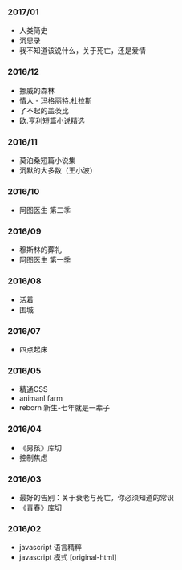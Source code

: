 
### 2017/01
* 人类简史
* 沉思录
* 我不知道该说什么，关于死亡，还是爱情

### 2016/12
* 挪威的森林
* 情人 - 玛格丽特.杜拉斯
* 了不起的盖茨比
* 欧.亨利短篇小说精选

### 2016/11
* 莫泊桑短篇小说集
* 沉默的大多数（王小波）

### 2016/10
* 阿图医生 第二季

### 2016/09
* 穆斯林的葬礼
* 阿图医生 第一季

### 2016/08
* 活着
* 围城

### 2016/07

* 四点起床


### 2016/05

* 精通CSS
* animanl farm
* reborn 新生-七年就是一辈子


### 2016/04

* 《男孩》库切
* 控制焦虑



### 2016/03

* 最好的告别：关于衰老与死亡，你必须知道的常识
* 《青春》库切

### 2016/02

* javascript 语言精粹
* javascript 模式
[original-html]